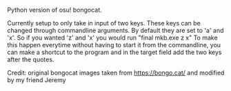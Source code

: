 Python version of osu! bongocat.

Currently setup to only take in input of two keys. These keys can be changed through commandline arguments.
By default they are set to 'a' and 'x'.
So if you wanted 'z' and 'x' you would run "final mkb.exe z x"
To make this happen everytime without having to start it from the commandline,
you can make a shortcut to the program and in the target field add the two keys after the quotes.

Credit: original bongocat images taken from https://bongo.cat/ and modified by my friend Jeremy